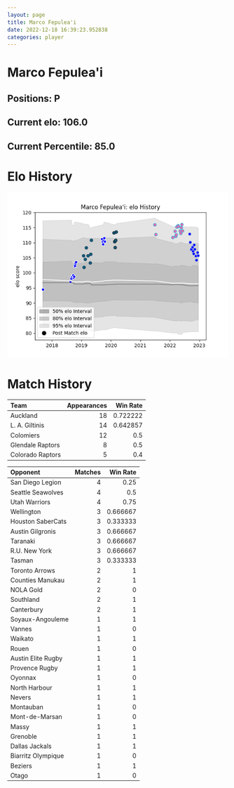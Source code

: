 ```yaml
---  
layout: page  
title: Marco Fepulea'i  
date: 2022-12-18 16:39:23.952838  
categories: player  
---
```

# Marco Fepulea'i

## Positions: P

## Current elo: 106.0

## Current Percentile: 85.0

# Elo History


![elo history](history_MarcoFepulea'i.png)
# Match History


| Team             |   Appearances |   Win Rate |
|:-----------------|--------------:|-----------:|
| Auckland         |            18 |   0.722222 |
| L. A. Giltinis   |            14 |   0.642857 |
| Colomiers        |            12 |   0.5      |
| Glendale Raptors |             8 |   0.5      |
| Colorado Raptors |             5 |   0.4      |

| Opponent           |   Matches |   Win Rate |
|:-------------------|----------:|-----------:|
| San Diego Legion   |         4 |   0.25     |
| Seattle Seawolves  |         4 |   0.5      |
| Utah Warriors      |         4 |   0.75     |
| Wellington         |         3 |   0.666667 |
| Houston SaberCats  |         3 |   0.333333 |
| Austin Gilgronis   |         3 |   0.666667 |
| Taranaki           |         3 |   0.666667 |
| R.U. New York      |         3 |   0.666667 |
| Tasman             |         3 |   0.333333 |
| Toronto Arrows     |         2 |   1        |
| Counties Manukau   |         2 |   1        |
| NOLA Gold          |         2 |   0        |
| Southland          |         2 |   1        |
| Canterbury         |         2 |   1        |
| Soyaux-Angouleme   |         1 |   1        |
| Vannes             |         1 |   0        |
| Waikato            |         1 |   1        |
| Rouen              |         1 |   0        |
| Austin Elite Rugby |         1 |   1        |
| Provence Rugby     |         1 |   1        |
| Oyonnax            |         1 |   0        |
| North Harbour      |         1 |   1        |
| Nevers             |         1 |   1        |
| Montauban          |         1 |   0        |
| Mont-de-Marsan     |         1 |   0        |
| Massy              |         1 |   1        |
| Grenoble           |         1 |   1        |
| Dallas Jackals     |         1 |   1        |
| Biarritz Olympique |         1 |   0        |
| Beziers            |         1 |   1        |
| Otago              |         1 |   0        |